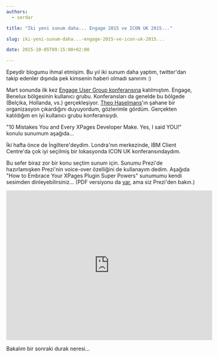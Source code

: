 ```yaml
---
authors:
  - serdar

title: "İki yeni sunum daha... Engage 2015 ve ICON UK 2015..."

slug: iki-yeni-sunum-daha...-engage-2015-ve-icon-uk-2015...

date: 2015-10-05T09:15:00+02:00

---
```


Epeydir blogumu ihmal etmişim. Bu yıl iki sunum daha yaptım, twitter'dan takip edenler dışında pek kimsenin haberi olmadı sanırım :)

Mart sonunda ilk kez [Engage User Group konferansına](http://engage.ug/) katılmıştım. Engage, Benelux bölgesinin kullanıcı grubu. Konferansları da genelde bu bölgede (Belçika, Hollanda, vs.) gerçekleşiyor. [Theo Haselmans](https://twitter.com/theoheselmans)'ın şahane bir organizasyon çıkardığını duyuyordum, gözlerimle gördüm. Gerçekten katıldığım en iyi kullanıcı grubu konferansıydı.
<!-- more -->
"10 Mistakes You and Every XPages Developer Make. Yes, I said YOU!" konulu sunumum aşağıda...

<script async class="speakerdeck-embed" data-id="b03ed334092c43558740a93b27cf2799" data-ratio="1.33333333333333" src="//speakerdeck.com/assets/embed.js"></script>

İki hafta önce de İngiltere'deydim. Londra'nın merkezinde, IBM Client Centre'da çok iyi seçilmiş bir lokasyonda ICON UK konferansındaydım.

Bu sefer biraz zor bir konu seçtim sunum için. Sunumu Prezi'de hazırlamışken Prezi'nin voice-over özelliğini de kullanayım dedim. Aşağıda "How to Embrace Your XPages Plugin Super Powers" sunumumu kendi sesimden dinleyebilirsiniz... (PDF versiyonu da [var](https://speakerdeck.com/sbasegmez/how-to-embrace-your-xpages-plugin-super-powers), ama siz Prezi'den bakın.)

<iframe id="iframe_container" frameborder="0" webkitallowfullscreen="" mozallowfullscreen="" allowfullscreen width="550" height="400" src="https://prezi.com/embed/4horih1hgqom/?bgcolor=ffffff&amp;lock_to_path=1&amp;autoplay=0&amp;autohide_ctrls=0&amp;landing_data=bHVZZmNaNDBIWkRDVE93YVVDTVN5dWF2eDNlZVpKMUhMa1UyM1lPT1M3eGIvK3NVUXkzUjVCdXVSNGRNTFhvL2NINTNQQT09&amp;landing_sign=_BwIIom4j5ASfrf3fF-ZHRBw4n9Wr8GvZyISiyj47qQ"></iframe>

Bakalım bir sonraki durak neresi...
